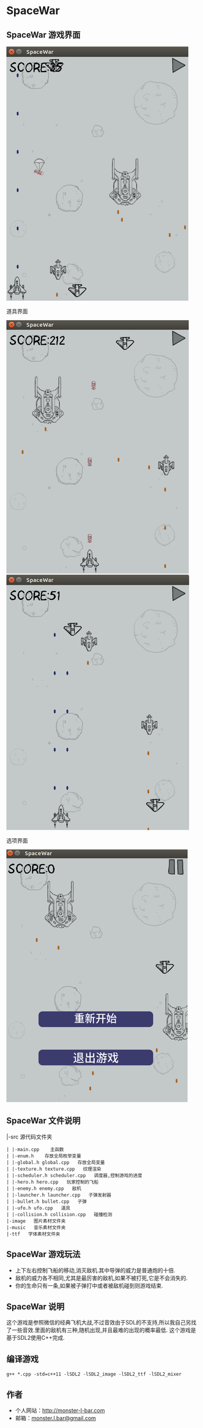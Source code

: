 # SpaceWar

## SpaceWar 游戏界面
<div> <img src="image/screen_1.png" /></div>

道具界面
<div> <img src="image/screen_2.png" /></div>
<div> <img src="image/screen_3.png" /></div>

选项界面
<div> <img src="image/screen_4.png" /></div>

## SpaceWar 文件说明
|-src   源代码文件夹
```
| |-main.cpp    主函数
| |-enum.h    存放全局枚举变量
| |-global.h global.cpp   存放全局变量
| |-texture.h texture.cpp   纹理渲染
| |-scheduler.h scheduler.cpp   调度器,控制游戏的进度
| |-hero.h hero.cpp   玩家控制的飞船
| |-enemy.h enemy.cpp   敌机
| |-launcher.h launcher.cpp   子弹发射器
| |-bullet.h bullet.cpp   子弹
| |-ufo.h ufo.cpp   道具
| |-collision.h collision.cpp   碰撞检测
|-image   图片素材文件夹
|-music   音乐素材文件夹
|-ttf   字体素材文件夹
```

## SpaceWar 游戏玩法
* 上下左右控制飞船的移动,消灭敌机.其中导弹的威力是普通炮的十倍.
* 敌机的威力各不相同,尤其是最厉害的敌机,如果不被打死,它是不会消失的.
* 你的生命只有一条,如果被子弹打中或者被敌机碰到则游戏结束.


## SpaceWar 说明
这个游戏是参照微信的经典飞机大战,不过音效由于SDL的不支持,所以我自己另找了一些音效.里面的敌机有三种,随机出现,并且最难的出现的概率最低.
这个游戏是基于SDL2使用C++完成.

## 编译游戏
```
g++ *.cpp -std=c++11 -lSDL2 -lSDL2_image -lSDL2_ttf -lSDL2_mixer
```

## 作者
* 个人网站：http://monster-l-bar.com
* 邮箱：monster.l.bar@gmail.com

